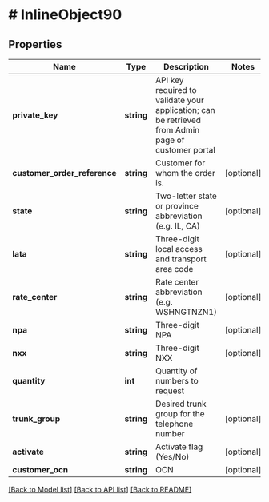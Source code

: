 # # InlineObject90

## Properties

Name | Type | Description | Notes
------------ | ------------- | ------------- | -------------
**private_key** | **string** | API key required to validate your application; can be retrieved from Admin page of customer portal |
**customer_order_reference** | **string** | Customer for whom the order is. | [optional]
**state** | **string** | Two-letter state or province abbreviation (e.g. IL, CA) | [optional]
**lata** | **string** | Three-digit local access and transport area code | [optional]
**rate_center** | **string** | Rate center abbreviation (e.g. WSHNGTNZN1) | [optional]
**npa** | **string** | Three-digit NPA | [optional]
**nxx** | **string** | Three-digit NXX | [optional]
**quantity** | **int** | Quantity of numbers to request |
**trunk_group** | **string** | Desired trunk group for the telephone number | [optional]
**activate** | **string** | Activate flag (Yes/No) | [optional]
**customer_ocn** | **string** | OCN | [optional]

[[Back to Model list]](../../README.md#models) [[Back to API list]](../../README.md#endpoints) [[Back to README]](../../README.md)

